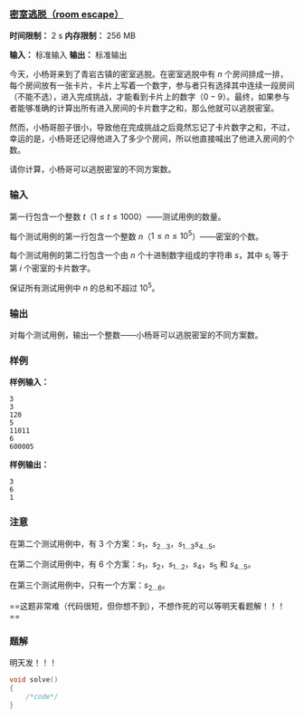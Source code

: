 ### [密室逃脱（room escape）](https://codeforces.com/problemset/problem/1398/C)

**时间限制：** 2 s
**内存限制：** 256 MB

**输入：** 标准输入
**输出：** 标准输出



今天，小杨哥来到了青岩古镇的密室逃脱。在密室逃脱中有 $n$ 个房间排成一排，每个房间放有一张卡片，卡片上写着一个数字，参与者只有选择其中连续一段房间（不能不选），进入完成挑战，才能看到卡片上的数字（$0-9$）。最终，如果参与者能够准确的计算出所有进入房间的卡片数字之和，那么他就可以逃脱密室。

然而，小杨哥胆子很小，导致他在完成挑战之后竟然忘记了卡片数字之和，不过，幸运的是，小杨哥还记得他进入了多少个房间，所以他直接喊出了他进入房间的个数。 

请你计算，小杨哥可以逃脱密室的不同方案数。







### 输入

第一行包含一个整数 $t$（$1 \le t \le 1000$）——测试用例的数量。

每个测试用例的第一行包含一个整数 $n$（$1 \le n \le 10^5$）——密室的个数。

每个测试用例的第二行包含一个由 $n$ 个十进制数字组成的字符串 $s$，其中 $s_i$ 等于第 $i$ 个密室的卡片数字。

保证所有测试用例中 $n$ 的总和不超过 $10^5$。





### 输出

对每个测试用例，输出一个整数——小杨哥可以逃脱密室的不同方案数。

 



### 样例

**样例输入：**

```
3
3
120
5
11011
6
600005
```



**样例输出：**

```
3
6
1
```





### 注意

在第二个测试用例中，有 $3$ 个方案：$s_1$，$s_{2 \dots 3}$，$s_{1 \dots 3}$$s_{4 \dots 5}$。

在第二个测试用例中，有 $6$ 个方案：$s_1$，$s_2$，$s_{1 \dots 2}$，$s_4$，$s_5$ 和 $s_{4 \dots 5}$。

在第三个测试用例中，只有一个方案：$s_{2 \dots 6}$。

==这题非常难（代码很短，但你想不到），不想作死的可以等明天看题解！！！==





### 题解

明天发！！！



```cpp
void solve()
{
	/*code*/
}
```